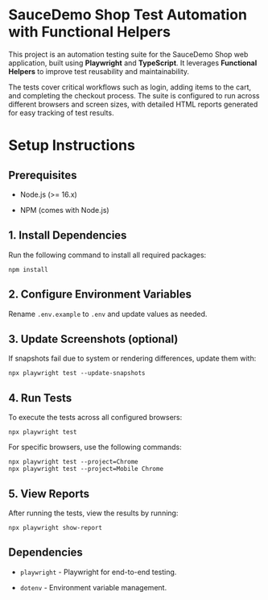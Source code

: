 # SauceDemo Shop Test Automation with Functional Helpers

This project is an automation testing suite for the SauceDemo Shop web application, built using **Playwright** and **TypeScript**. It leverages **Functional Helpers** to improve test reusability and maintainability.  

The tests cover critical workflows such as login, adding items to the cart, and completing the checkout process. The suite is configured to run across different browsers and screen sizes, with detailed HTML reports generated for easy tracking of test results. 

# Setup Instructions

## Prerequisites

- Node.js (>= 16.x)

- NPM (comes with Node.js)

## 1. Install Dependencies

Run the following command to install all required packages:

```
npm install
```

## 2. Configure Environment Variables

Rename `.env.example` to `.env` and update values as needed.

## 3. Update Screenshots (optional)
If snapshots fail due to system or rendering differences, update them with: 

```
npx playwright test --update-snapshots
```

## 4. Run Tests

To execute the tests across all configured browsers:

```
npx playwright test
```

For specific browsers, use the following commands:

```
npx playwright test --project=Chrome
npx playwright test --project=Mobile Chrome
```

## 5. View Reports

After running the tests, view the results by running:

```
npx playwright show-report
```

## Dependencies

- `playwright` - Playwright for end-to-end testing.

- `dotenv` - Environment variable management.

